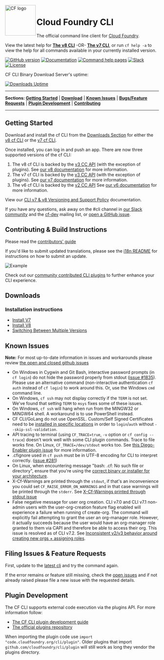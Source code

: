

<img src="https://raw.githubusercontent.com/cloudfoundry/logos/master/CF_Icon_4-colour.png" alt="CF logo" height="100" align="left"/>

# Cloud Foundry CLI
The official command line client for [Cloud Foundry](https://cloudfoundry.org).

View the latest help for [**The v8 CLI**](https://cli.cloudfoundry.org/en-US/v8) -OR- [**The v7 CLI**](https://cli.cloudfoundry.org/en-US/v7), or run `cf help -a` to view the help for all commands available in your currently installed version.

[![GitHub version](https://badge.fury.io/gh/cloudfoundry%2Fcli.svg)](https://github.com/cloudfoundry/cli/releases/latest)
[![Documentation](https://img.shields.io/badge/docs-online-ff69b4.svg)](https://docs.cloudfoundry.org/cf-cli)
[![Command help pages](https://img.shields.io/badge/command-help-lightgrey.svg)](https://cli.cloudfoundry.org)
[![Slack](https://slack.cloudfoundry.org/badge.svg)](https://slack.cloudfoundry.org)
[![License](https://img.shields.io/badge/License-Apache%202.0-blue.svg)](https://github.com/cloudfoundry/cli/blob/main/LICENSE)

CF CLI Binary Download Server's uptime:

[![Downloads Uptime](https://uptime.com/devices/services/widget/689896/c6d4bb7ddd16186d/service?light)](https://uptime.com/devices/services/689896/01026e1a663caab4)

***
<p align="left">
<b>Sections: </b>
<b><a href="#getting-started">Getting Started</a></b>
|
<b><a href="#downloads">Download</a></b>
|
<b><a href="#known-issues">Known Issues</a></b>
|
<b><a href="#filing-issues--feature-requests">Bugs/Feature Requests</a></b>
|
<b><a href="#plugin-development">Plugin Development</a></b>
|
<b><a href="#contributing--build-instructions">Contributing</a></b>
</p>

***
## Getting Started
Download and install the cf CLI from the [Downloads Section](#downloads) for either the [v8 cf CLI](https://github.com/cloudfoundry/cli/wiki/V8-CLI-Installation-Guide) or the [v7 cf CLI](https://github.com/cloudfoundry/cli/wiki/V7-CLI-Installation-Guide).

Once installed, you can log in and push an app.
There are now three supported versions of the cf CLI:
1. The v8 cf CLI is backed by the [v3 CC API](http://v3-apidocs.cloudfoundry.org/version/3.85.0/) (with the exception of plugins). See [our v8 documentation](https://docs.cloudfoundry.org/cf-cli/v8.html) for more information.
1. The v7 cf CLI is backed by the [v3 CC API](http://v3-apidocs.cloudfoundry.org/version/3.85.0/) (with the exception of plugins). See [our v7 documentation](https://docs.cloudfoundry.org/cf-cli/v7.html) for more information.
1. The v6 cf CLI is backed by the [v2 CC API](https://apidocs.cloudfoundry.org/13.5.0/) See [our v6 documentation](https://docs.cloudfoundry.org/cf-cli) for more information.

View our [CLI v7 & v8 Versioning and Support Policy](https://github.com/cloudfoundry/cli/wiki/Versioning-and-Support-Policy) documentation.

If you have any questions, ask away on the #cli channel in [our Slack
community](https://slack.cloudfoundry.org/) and the
[cf-dev](https://lists.cloudfoundry.org/archives/list/cf-dev@lists.cloudfoundry.org/)
mailing list, or [open a GitHub issue](https://github.com/cloudfoundry/cli/issues/new).  

## Contributing & Build Instructions
Please read the [contributors' guide](.github/CONTRIBUTING.md)

If you'd like to submit updated translations, please see the [i18n README](https://github.com/cloudfoundry/cli/blob/main/cf/i18n/README-i18n.md) for instructions on how to submit an update.

![Example](.github/cf_example.gif)

Check out our [community contributed CLI plugins](https://plugins.cloudfoundry.org) to further enhance your CLI experience.

## Downloads

### Installation instructions
- [Install V7](https://github.com/cloudfoundry/cli/wiki/V7-CLI-Installation-Guide)
- [Install V8](https://github.com/cloudfoundry/cli/wiki/V8-CLI-Installation-Guide)
- [Switching Between Multiple Versions](https://github.com/cloudfoundry/cli/wiki/Version-Switching-Guide)

## Known Issues
**Note:** For most up-to-date information in issues and workarounds please review [the open and closed github issues](https://github.com/cloudfoundry/cli/issues)

* On Windows in Cygwin and Git Bash, interactive password prompts (in `cf login`) do not hide the password properly from stdout ([issue #1835](https://github.com/cloudfoundry/cli/issues/1835)). Please use an alternative command (non-interactive authentication `cf auth` instead of `cf login`) to work around this. Or, use the Windows `cmd` command line.
* On Windows, `cf ssh` may not display correctly if the `TERM` is not set. We've found that setting `TERM` to `msys` fixes some of these issues.
* On Windows, `cf ssh` will hang when run from the MINGW32 or MINGW64 shell. A workaround is to use PowerShell instead.
* CF CLI/GoLang do not use OpenSSL. Custom/Self Signed Certificates need to be [installed in specific locations](https://docs.cloudfoundry.org/cf-cli/self-signed.html) in order to `login`/`auth` without `--skip-ssl-validation`.
* API tracing to terminal (using `CF_TRACE=true`, `-v` option or `cf config --trace`) doesn't work well with some CLI plugin commands. Trace to file works fine. On Linux, `CF_TRACE=/dev/stdout` works too. See [this Diego-Enabler plugin issue](https://github.com/cloudfoundry-attic/Diego-Enabler/issues/6) for more information.
* .cfignore used in `cf push` must be in UTF-8 encoding for CLI to interpret correctly. ([issue #281](https://github.com/cloudfoundry/cli/issues/281#issuecomment-65315518))
* On Linux, when encountering message "bash: .cf: No such file or directory", ensure that you're using the [correct binary or installer for your architecture](https://askubuntu.com/questions/133389/no-such-file-or-directory-but-the-file-exists).
* X-Cf-Warnings are printed through the `stdout`, if that's an inconvenience you could set `CF_RAISE_ERROR_ON_WARNINGS` and in that case warnings will be printed through the `stderr`. See [X-Cf-Warnings printed through stdout issue](https://github.com/cloudfoundry/cli/issues/2164)
* False negative message for user org creation. CLI v7.0 and CLI v7.1 non-admin users with the user-org-creation feature flag enabled will experience a failure when running cf create-org. The command will explicitly fail attempting to grant the user an org-manager role. However, it actually succeeds because the user would have an org-manager role granted to them via CAPI and therefore be able to access their org. This issue is resolved as of CLI v7.2. See [Inconsistent v2/v3 behavior around creating new orgs + assigning roles](https://github.com/cloudfoundry/cloud_controller_ng/issues/1879). 

## Filing Issues & Feature Requests

First, update to the [latest cli](https://github.com/cloudfoundry/cli/releases)
and try the command again.

If the error remains or feature still missing, check the [open issues](https://github.com/cloudfoundry/cli/issues) and if not already raised please file a new issue with the requested details.

## Plugin Development

The CF CLI supports external code execution via the plugins API. For more
information follow:

* [The CF CLI plugin development guide](https://github.com/cloudfoundry/cli/tree/main/plugin/plugin_examples)
* [The official plugins repository](https://plugins.cloudfoundry.org/)

When importing the plugin code use `import "code.cloudfoundry.org/cli/plugin"`.
Older plugins that import `github.com/cloudfoundry/cli/plugin` will still work
as long they vendor the plugins directory.
